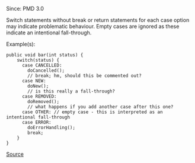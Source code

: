Since: PMD 3.0

Switch statements without break or return statements for each case option
may indicate problematic behaviour. Empty cases are ignored as these indicate an intentional fall-through.

Example(s):
```
public void bar(int status) {
    switch(status) {
      case CANCELLED:
        doCancelled();
        // break; hm, should this be commented out?
      case NEW:
        doNew();
        // is this really a fall-through?
      case REMOVED:
        doRemoved();
        // what happens if you add another case after this one?
      case OTHER: // empty case - this is interpreted as an intentional fall-through
      case ERROR:
        doErrorHandling();
        break;
    }
}
```

[Source](https://pmd.github.io/pmd-5.5.4/pmd-java/rules/java/design.html#MissingBreakInSwitch)
